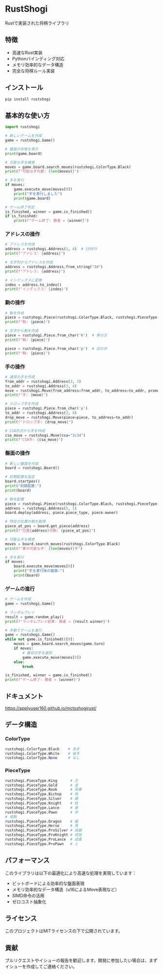 # RustShogi

Rustで実装された将棋ライブラリ

## 特徴

- 高速なRust実装
- Pythonバインディング対応
- メモリ効率的なデータ構造
- 完全な将棋ルール実装

## インストール

```bash
pip install rustshogi
```

## 基本的な使い方

```python
import rustshogi

# 新しいゲームを作成
game = rustshogi.Game()

# 盤面の状態を表示
print(game.board)

# 可能な手を検索
moves = game.board.search_moves(rustshogi.ColorType.Black)
print(f"可能な手の数: {len(moves)}")

# 手を実行
if moves:
    game.execute_move(moves[0])
    print("手を実行しました")
    print(game.board)

# ゲーム終了判定
is_finished, winner = game.is_finished()
if is_finished:
    print(f"ゲーム終了: 勝者 = {winner}")
```

### アドレスの操作

```python
# アドレスを作成
address = rustshogi.Address(3, 4)  # 3列4行
print(f"アドレス: {address}")

# 文字列からアドレスを作成
address = rustshogi.Address.from_string("3d")
print(f"アドレス: {address}")

# インデックスに変換
index = address.to_index()
print(f"インデックス: {index}")
```

### 駒の操作

```python
# 駒を作成
piece = rustshogi.Piece(rustshogi.ColorType.Black, rustshogi.PieceType.King)
print(f"駒: {piece}")

# 文字から駒を作成
piece = rustshogi.Piece.from_char('K')  # 黒の王
print(f"駒: {piece}")

piece = rustshogi.Piece.from_char('p')  # 白の歩
print(f"駒: {piece}")
```

### 手の操作

```python
# 通常の手を作成
from_addr = rustshogi.Address(3, 3)
to_addr = rustshogi.Address(3, 4)
move = rustshogi.Move(from_address=from_addr, to_address=to_addr, promote=False)
print(f"手: {move}")

# ドロップ手を作成
piece = rustshogi.Piece.from_char('p')
to_addr = rustshogi.Address(3, 4)
drop_move = rustshogi.Move(piece=piece, to_address=to_addr)
print(f"ドロップ手: {drop_move}")

# CSA形式から手を作成
csa_move = rustshogi.Move(csa="3c3d")
print(f"CSA手: {csa_move}")
```

### 盤面の操作

```python
# 新しい盤面を作成
board = rustshogi.Board()

# 初期配置を設定
board.startpos()
print("初期配置:")
print(board)

# 駒を配置
piece = rustshogi.Piece(rustshogi.ColorType.Black, rustshogi.PieceType.King)
address = rustshogi.Address(5, 1)
board.deploy(address, piece.piece_type, piece.owner)

# 特定の位置の駒を取得
piece_at_pos = board.get_piece(address)
print(f"位置{address}の駒: {piece_at_pos}")

# 可能な手を検索
moves = board.search_moves(rustshogi.ColorType.Black)
print(f"黒の可能な手: {len(moves)}手")

# 手を実行
if moves:
    board.execute_move(moves[0])
    print("手を実行後の盤面:")
    print(board)
```

### ゲームの進行

```python
# ゲームを作成
game = rustshogi.Game()

# ランダムプレイ
result = game.random_play()
print(f"ランダムプレイ結果: 勝者 = {result.winner}")

# 手動でゲームを進行
game = rustshogi.Game()
while not game.is_finished()[0]:
    moves = game.board.search_moves(game.turn)
    if moves:
        # 最初の手を選択
        game.execute_move(moves[0])
    else:
        break

is_finished, winner = game.is_finished()
print(f"ゲーム終了: 勝者 = {winner}")
```

## ドキュメント

https://applyuser160.github.io/mctsshogirust/

## データ構造

### ColorType

```python
rustshogi.ColorType.Black    # 先手
rustshogi.ColorType.White    # 後手
rustshogi.ColorType.None     # なし
```

### PieceType

```python
rustshogi.PieceType.King      # 王
rustshogi.PieceType.Gold      # 金
rustshogi.PieceType.Rook      # 飛車
rustshogi.PieceType.Bichop    # 角
rustshogi.PieceType.Silver    # 銀
rustshogi.PieceType.Knight    # 桂
rustshogi.PieceType.Lance     # 香
rustshogi.PieceType.Pawn      # 歩
# 成駒
rustshogi.PieceType.Dragon    # 龍
rustshogi.PieceType.Horse     # 馬
rustshogi.PieceType.ProSilver # 成銀
rustshogi.PieceType.ProKnight # 成桂
rustshogi.PieceType.ProLance  # 成香
rustshogi.PieceType.ProPawn   # と
```

## パフォーマンス

このライブラリは以下の最適化により高速な処理を実現しています：

- ビットボードによる効率的な盤面表現
- メモリ効率的なデータ構造（u16によるMove表現など）
- SIMD命令の活用
- ゼロコスト抽象化

## ライセンス

このプロジェクトはMITライセンスの下で公開されています。

## 貢献

プルリクエストやイシューの報告を歓迎します。開発に参加したい場合は、まずイシューを作成してご連絡ください。
